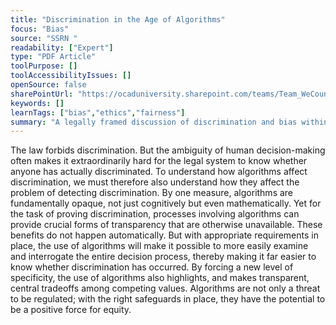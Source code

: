 ```yaml
---
title: "Discrimination in the Age of Algorithms"
focus: "Bias"
source: "SSRN "
readability: ["Expert"]
type: "PDF Article"
toolPurpose: []
toolAccessibilityIssues: []
openSource: false
sharePointUrl: "https://ocaduniversity.sharepoint.com/teams/Team_WeCount/Shared%20Documents/Resources%20and%20Tools/Literature%20(curated)/Discrimination%20in%20the%20Age%20of%20Algorithms.pdf"
keywords: []
learnTags: ["bias","ethics","fairness"]
summary: "A legally framed discussion of discrimination and bias within algorithms. "
---
```

The law forbids discrimination. But the ambiguity of human decision-making often makes it extraordinarily hard for the legal system to know whether anyone has actually discriminated. To understand how algorithms affect discrimination, we must therefore also understand how they affect the problem of detecting discrimination. By one measure, algorithms are fundamentally opaque, not just cognitively but even mathematically. Yet for the task of proving discrimination, processes involving algorithms can provide crucial forms of transparency that are otherwise unavailable. These benefits do not happen automatically. But with appropriate requirements in place, the use of algorithms will make it possible to more easily examine and interrogate the entire decision process, thereby making it far easier to know whether discrimination has occurred. By forcing a new level of specificity, the use of algorithms also highlights, and makes transparent, central tradeoffs among competing values. Algorithms are not only a threat to be regulated; with the right safeguards in place, they have the potential to be a positive force for equity.

